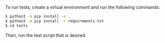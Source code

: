 To run tests, create a virtual environment and run the following commands:

```bash
$ python3 -m pip install -e .
$ python3 -m pip install -r requirements.txt
$ cd tests
```

Then, run the test script that is desired.
